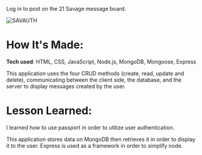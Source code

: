Log in to post on the 21 Savage message board. 

![SAVAUTH](https://user-images.githubusercontent.com/98935149/171782715-fc11ce88-94d8-4082-84ca-3fa1b8648493.jpg)


# <strong>How It's Made:</strong>
<strong>Tech used</strong>: HTML, CSS, JavaScript, Node.js, MongoDB, Mongoose, Express

This application uses the four CRUD methods (create, read, update and delete), communicating between the client side, the database, and the server to display messages created by the user. 

# <strong>Lesson Learned:</strong>
I learned how to use passport in order to utilize user authentication.  


This application stores data on MongoDB then retrieves it in order to display it to the user. Express is used as a framework in order to simplify node.   

